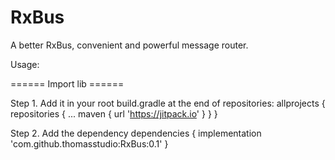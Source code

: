 # RxBus
A better RxBus, convenient and powerful message router.


Usage:

====== Import lib ======

Step 1. Add it in your root build.gradle at the end of repositories:
	allprojects {
		repositories {
			...
			maven { url 'https://jitpack.io' }
		}
	}
  
  
 Step 2. Add the dependency
	dependencies {
		implementation 'com.github.thomasstudio:RxBus:0.1'
	}

